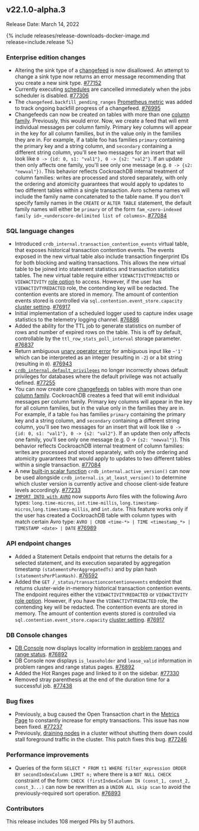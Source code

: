 ## v22.1.0-alpha.3

Release Date: March 14, 2022

{% include releases/release-downloads-docker-image.md release=include.release %}

<h3 id="v22-1-0-alpha-3-enterprise-edition-changes">Enterprise edition changes</h3>

- Altering the sink type of a [changefeed](../v22.1/changefeed-sinks.html) is now disallowed. An attempt to change a sink type now returns an error message recommending that you create a new sink type. [#77152][#77152]
- Currently executing [schedules](../v22.1/manage-a-backup-schedule.html) are cancelled immediately when the jobs scheduler is disabled. [#77306][#77306]
- The `changefeed.backfill_pending_ranges` [Prometheus metric](../v22.1/monitoring-and-alerting.html#prometheus-endpoint) was added to track ongoing backfill progress of a changefeed. [#76995][#76995]
- Changefeeds can now be created on tables with more than one [column family](../v22.1/column-families.html). Previously, this would error. Now, we create a feed that will emit individual messages per column family. Primary key columns will appear in the key for all column families, but in the value only in the families they are in. For example, if a table foo has families `primary` containing the primary key and a string column, and `secondary` containing a different string column, you'll see two messages for an insert that will look like `0 -> {id: 0, s1: "val1"}, 0 -> {s2: "val2"}`. If an update then only affects one family, you'll see only one message (e.g. `0 -> {s2: "newval"})`. This behavior reflects CockroachDB internal treatment of column families: writes are processed and stored separately, with only the ordering and atomicity guarantees that would apply to updates to two different tables within a single transaction. Avro schema names will include the family name concatenated to the table name. If you don't specify family names in the `CREATE` or `ALTER TABLE` statement, the default family names will either be `primary` or of the form `fam_<zero-indexed family id>_<underscore-delimited list of columns>`. [#77084][#77084]

<h3 id="v22-1-0-alpha-3-sql-language-changes">SQL language changes</h3>

- Introduced `crdb_internal.transaction_contention_events` virtual table, that exposes historical transaction contention events. The events exposed in the new virtual table also include transaction fingerprint IDs for both blocking and waiting transactions. This allows the new virtual table to be joined into statement statistics and transaction statistics tables. The new virtual table require either `VIEWACTIVITYREDACTED` or `VIEWACTIVITY` [role option](../v22.1/alter-role.html#role-options) to access. However, if the user has `VIEWACTIVTYREDACTED` role, the contending key will be redacted. The contention events are stored in memory. The amount of contention events stored is controlled via `sql.contention.event_store.capacity` [cluster setting](../v22.1/cluster-settings.html). [#76917][#76917]
- Initial implementation of a scheduled logger used to capture index usage statistics to the telemetry logging channel. [#76886][#76886]
- Added the ability for the TTL job to generate statistics on number of rows and number of expired rows on the table. This is off by default, controllable by the `ttl_row_stats_poll_interval` storage parameter. [#76837][#76837]
- Return ambiguous [unary operator error](../v22.1/functions-and-operators.html#operators) for ambiguous input like `~'1'` which can be interpreted as an integer (resulting in `-2`) or a bit string (resulting in `0`). [#76943][#76943]
- [`crdb_internal.default_privileges`](../v22.1/crdb-internal.html) no longer incorrectly shows default privileges for databases where the default privilege was not actually defined. [#77255][#77255]
- You can now create core [changefeeds](../v22.1/use-changefeeds.html) on tables with more than one [column family](../v22.1/column-families.html). CockroachDB creates a feed that will emit individual messages per column family. Primary key columns will appear in the key for all column families, but in the value only in the families they are in. For example, if a table `foo` has families `primary` containing the primary key and a string column, and `secondary` containing a different string column, you'll see two messages for an insert that will look like `0 -> {id: 0, s1: "val1"}, 0 -> {s2: "val2"}`. If an update then only affects one family, you'll see only one message (e.g. 0 -> `{s2: "newval"}`). This behavior reflects CockroachDB internal treatment of column families: writes are processed and stored separately, with only the ordering and atomicity guarantees that would apply to  updates to two different tables within a single transaction. [#77084][#77084]
- A new [built-in scalar function](../v22.1/functions-and-operators.html) `crdb_internal.active_version()` can now be used alongside `crdb_internal.is_at_least_version()` to determine which cluster version is currently active and choose client-side feature levels accordingly. [#77233][#77233]
- [`IMPORT INTO with AVRO`](../v22.1/import-into.html) now supports Avro files with the following Avro types: `long.time-micros`, `int.time-millis`, `long.timestamp-micros`,`long.timestamp-millis`, and `int.date`. This feature works only if the user has created a CockroachDB table with column types with match certain Avro type:  `AVRO | CRDB <time-*> | TIME <timestamp_*> | TIMESTAMP <date> | DATE` [#76989][#76989]

<h3 id="v22-1-0-alpha-3-api-endpoint-changes">API endpoint changes</h3>

- Added a Statement Details endpoint that returns the details for a selected statement, and its execution separated by aggregation timestamp `(statementsPerAggregatedTs)` and by plan hash `(statementsPerPlanHash)`. [#76592][#76592]
- Added the `GET /_status/transactioncontentionevents` endpoint that returns cluster-wide in-memory historical transaction contention events. The endpoint requires either the `VIEWACTIVITYREDACTED` or `VIEWACTIVITY` [role option](../v22.1/alter-role.html#role-options). However, if you have the `VIEWACTIVTYREDACTED` role, the contending key will be redacted. The contention events are stored in memory. The amount of contention events stored is controlled via `sql.contention.event_store.capacity` [cluster setting](../v22.1/cluster-settings.html). [#76917][#76917]

<h3 id="v22-1-0-alpha-3-db-console-changes">DB Console changes</h3>

- [DB Console](../v22.1/ui-overview.html) now displays locality information in [problem ranges](../v22.1/ui-debug-pages.html#reports) and [range status](../v22.1/ui-replication-dashboard.html#ranges). [#76892][#76892]
- DB Console now displays `is_leaseholder` and `lease_valid` information in problem ranges and range status pages. [#76892][#76892]
- Added the Hot Ranges page and linked to it on the sidebar. [#77330][#77330]
- Removed stray parenthesis at the end of the duration time for a successful job. [#77438][#77438]

<h3 id="v22-1-0-alpha-3-bug-fixes">Bug fixes</h3>

- Previously, a bug caused the Open Transaction chart in the [Metrics Page](../v22.1/ui-overview.html#metrics) to constantly increase for empty transactions. This issue has now been fixed. [#77237][#77237]
- Previously, [draining nodes](../v22.1/node-shutdown.html#draining) in a cluster without shutting them down could stall foreground traffic in the cluster. This patch fixes this bug. [#77246][#77246]

<h3 id="v22-1-0-alpha-3-performance-improvements">Performance improvements</h3>

- Queries of the form `SELECT * FROM t1 WHERE filter_expression ORDER BY secondIndexColumn LIMIT n;` where there is a `NOT NULL CHECK` constraint of the form: `CHECK (firstIndexColumn IN (const_1, const_2, const_3...)` can now be rewritten as a `UNION ALL skip scan` to avoid the previously-required sort operation. [#76893][#76893]

<h3 id="v22-1-0-alpha-3-contributors">Contributors</h3>

This release includes 108 merged PRs by 51 authors.

[#74174]: https://github.com/cockroachdb/cockroach/pull/74174
[#76592]: https://github.com/cockroachdb/cockroach/pull/76592
[#76837]: https://github.com/cockroachdb/cockroach/pull/76837
[#76886]: https://github.com/cockroachdb/cockroach/pull/76886
[#76892]: https://github.com/cockroachdb/cockroach/pull/76892
[#76893]: https://github.com/cockroachdb/cockroach/pull/76893
[#76917]: https://github.com/cockroachdb/cockroach/pull/76917
[#76943]: https://github.com/cockroachdb/cockroach/pull/76943
[#76989]: https://github.com/cockroachdb/cockroach/pull/76989
[#76995]: https://github.com/cockroachdb/cockroach/pull/76995
[#77084]: https://github.com/cockroachdb/cockroach/pull/77084
[#77152]: https://github.com/cockroachdb/cockroach/pull/77152
[#77233]: https://github.com/cockroachdb/cockroach/pull/77233
[#77237]: https://github.com/cockroachdb/cockroach/pull/77237
[#77246]: https://github.com/cockroachdb/cockroach/pull/77246
[#77255]: https://github.com/cockroachdb/cockroach/pull/77255
[#77306]: https://github.com/cockroachdb/cockroach/pull/77306
[#77330]: https://github.com/cockroachdb/cockroach/pull/77330
[#77438]: https://github.com/cockroachdb/cockroach/pull/77438
